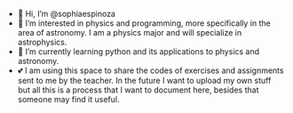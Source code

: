 - 👋 Hi, I’m @sophiaespinoza
- 👀 I’m interested in physics and programming, more specifically in the area of astronomy. I am a physics major and will specialize in astrophysics.
- 🌱 I’m currently learning python and its applications to physics and astronomy.
- 💕 I am using this space to share the codes of exercises and assignments sent to me by the teacher. 
      In the future I want to upload my own stuff but all this is a process that I want to document here, besides that someone may find it useful.
